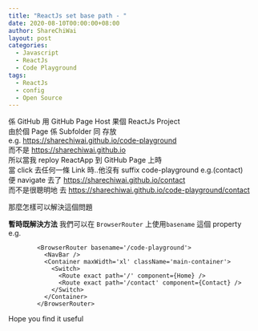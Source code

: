 ```yaml
---
title: "ReactJs set base path - "
date: 2020-08-10T00:00:00+08:00
author: ShareChiWai
layout: post
categories:
  - Javascript
  - ReactJs
  - Code Playground
tags:
  - ReactJs
  - config
  - Open Source
---
```


係 GitHub 用 GitHub Page Host 果個 ReactJs Project  
由於個 Page 係 Subfolder 同 存放  
e.g. https://sharechiwai.github.io/code-playground  
而不是 https://sharechiwai.github.io  
所以當我 reploy ReactApp 到 GitHub Page 上時  
當 click 去任何一條 Link 時..他沒有 suffix code-playground e.g.(contact)  
便 navigate 去了 https://sharechiwai.github.io/contact  
而不是很聰明地 去 https://sharechiwai.github.io/code-playground/contact

那麼怎樣可以解決這個問題

**暫時既解決方法**
我們可以在 `BrowserRouter` 上使用`basename` 這個 property  
e.g.

```
        <BrowserRouter basename='/code-playground'>
          <NavBar />
          <Container maxWidth='xl' className='main-container'>
            <Switch>
              <Route exact path='/' component={Home} />
              <Route exact path='/contact' component={Contact} />
            </Switch>
          </Container>
        </BrowserRouter>
```

Hope you find it useful

